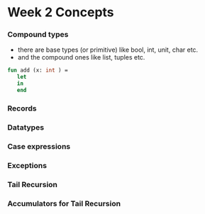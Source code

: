 # Week 2 Concepts

### Compound types
 - there are base types (or primitive) like bool, int, unit, char etc.
 - and the compound ones like list, tuples etc.

 ```sml
 fun add (x: int ) = 
    let 
    in 
    end
 ``` 
 
### Records
### Datatypes
### Case expressions
### Exceptions
### Tail Recursion
### Accumulators for Tail Recursion
